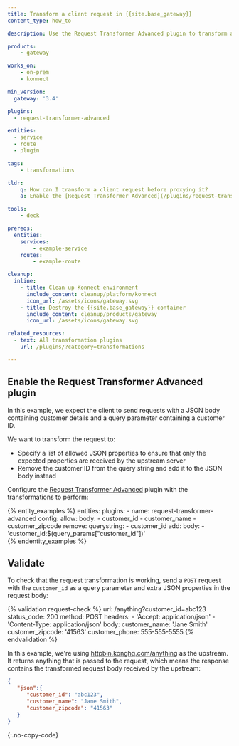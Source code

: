 ```yaml
---
title: Transform a client request in {{site.base_gateway}}
content_type: how_to

description: Use the Request Transformer Advanced plugin to transform a client request before proxying it.

products:
    - gateway

works_on:
    - on-prem
    - konnect

min_version:
  gateway: '3.4'

plugins:
  - request-transformer-advanced

entities: 
  - service
  - route
  - plugin

tags:
    - transformations

tldr:
    q: How can I transform a client request before proxying it?
    a: Enable the [Request Transformer Advanced](/plugins/request-transformer-advanced/) plugin and configure any combination of `config.remove`, `config.rename`, `config.replace`, `config.add`, `config.append`, and `config.allow` to configure the transformation to perform.

tools:
    - deck

prereqs:
  entities:
    services:
        - example-service
    routes:
        - example-route

cleanup:
  inline:
    - title: Clean up Konnect environment
      include_content: cleanup/platform/konnect
      icon_url: /assets/icons/gateway.svg
    - title: Destroy the {{site.base_gateway}} container
      include_content: cleanup/products/gateway
      icon_url: /assets/icons/gateway.svg

related_resources:
  - text: All transformation plugins
    url: /plugins/?category=transformations

---
```


## Enable the Request Transformer Advanced plugin

In this example, we expect the client to send requests with a JSON body containing customer details and a query parameter containing a customer ID.

We want to transform the request to:
* Specify a list of allowed JSON properties to ensure that only the expected properties are received by the upstream server
* Remove the customer ID from the query string and add it to the JSON body instead

Configure the [Request Transformer Advanced](/plugins/request-transformer-advanced) plugin with the transformations to perform:

<!--vale off-->
{% entity_examples %}
entities:
  plugins:
    - name: request-transformer-advanced
      config:
        allow:
          body:
            - customer_id
            - customer_name
            - customer_zipcode
        remove:
          querystring:
            - customer_id
        add:
          body:
            - 'customer_id:$(query_params["customer_id"])'         
{% endentity_examples %}
<!--vale on-->


## Validate

To check that the request transformation is working, send a `POST` request with the `customer_id` as a query parameter and extra JSON properties in the request body:

<!--vale off-->
{% validation request-check %}
url: /anything?customer_id=abc123
status_code: 200
method: POST
headers:
    - 'Accept: application/json'
    - 'Content-Type: application/json'
body:
  customer_name: 'Jane Smith'
  customer_zipcode: '41563'
  customer_phone: 555-555-5555
{% endvalidation %}
<!--vale on-->

In this example, we're using [httpbin.konghq.com/anything](https://httpbin.konghq.com/#/Anything/post_anything) as the upstream. It returns anything that is passed to the request, which means the response contains the transformed request body received by the upstream:
```json
{
   "json":{
      "customer_id": "abc123", 
      "customer_name": "Jane Smith", 
      "customer_zipcode": "41563"
   }
}
```
{:.no-copy-code}